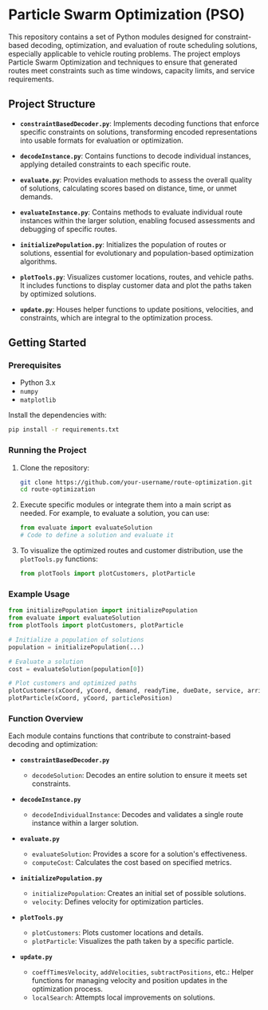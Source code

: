
# Particle Swarm Optimization (PSO)

This repository contains a set of Python modules designed for constraint-based decoding, optimization, and evaluation of route scheduling solutions, especially applicable to vehicle routing problems. The project employs Particle Swarm Optimization and techniques to ensure that generated routes meet constraints such as time windows, capacity limits, and service requirements.

## Project Structure

- **`constraintBasedDecoder.py`**: Implements decoding functions that enforce specific constraints on solutions, transforming encoded representations into usable formats for evaluation or optimization.
  
- **`decodeInstance.py`**: Contains functions to decode individual instances, applying detailed constraints to each specific route.

- **`evaluate.py`**: Provides evaluation methods to assess the overall quality of solutions, calculating scores based on distance, time, or unmet demands.

- **`evaluateInstance.py`**: Contains methods to evaluate individual route instances within the larger solution, enabling focused assessments and debugging of specific routes.

- **`initializePopulation.py`**: Initializes the population of routes or solutions, essential for evolutionary and population-based optimization algorithms.

- **`plotTools.py`**: Visualizes customer locations, routes, and vehicle paths. It includes functions to display customer data and plot the paths taken by optimized solutions.

- **`update.py`**: Houses helper functions to update positions, velocities, and constraints, which are integral to the optimization process.

## Getting Started

### Prerequisites

- Python 3.x
- `numpy`
- `matplotlib`

Install the dependencies with:
```bash
pip install -r requirements.txt
```

### Running the Project

1. Clone the repository:
   ```bash
   git clone https://github.com/your-username/route-optimization.git
   cd route-optimization
   ```

2. Execute specific modules or integrate them into a main script as needed. For example, to evaluate a solution, you can use:
   ```python
   from evaluate import evaluateSolution
   # Code to define a solution and evaluate it
   ```

3. To visualize the optimized routes and customer distribution, use the `plotTools.py` functions:
   ```python
   from plotTools import plotCustomers, plotParticle
   ```

### Example Usage

```python
from initializePopulation import initializePopulation
from evaluate import evaluateSolution
from plotTools import plotCustomers, plotParticle

# Initialize a population of solutions
population = initializePopulation(...)

# Evaluate a solution
cost = evaluateSolution(population[0])

# Plot customers and optimized paths
plotCustomers(xCoord, yCoord, demand, readyTime, dueDate, service, arrivalTimeListBest, capacityListBest, numberOfCustomers)
plotParticle(xCoord, yCoord, particlePosition)
```

### Function Overview

Each module contains functions that contribute to constraint-based decoding and optimization:

- **`constraintBasedDecoder.py`**
  - `decodeSolution`: Decodes an entire solution to ensure it meets set constraints.

- **`decodeInstance.py`**
  - `decodeIndividualInstance`: Decodes and validates a single route instance within a larger solution.

- **`evaluate.py`**
  - `evaluateSolution`: Provides a score for a solution's effectiveness.
  - `computeCost`: Calculates the cost based on specified metrics.

- **`initializePopulation.py`**
  - `initializePopulation`: Creates an initial set of possible solutions.
  - `velocity`: Defines velocity for optimization particles.

- **`plotTools.py`**
  - `plotCustomers`: Plots customer locations and details.
  - `plotParticle`: Visualizes the path taken by a specific particle.

- **`update.py`**
  - `coeffTimesVelocity`, `addVelocities`, `subtractPositions`, etc.: Helper functions for managing velocity and position updates in the optimization process.
  - `localSearch`: Attempts local improvements on solutions.


